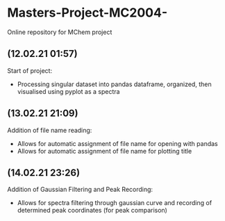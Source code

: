 # Masters-Project-MC2004-
Online repository for MChem project 

## (12.02.21 01:57)
Start of project:
- Processing singular dataset into pandas dataframe, organized, then visualised using pyplot as a spectra
## (13.02.21 21:09)
Addition of file name reading:
 - Allows for automatic assignment of file name for opening with pandas
 - Allows for automatic assignment of file name for plotting title
## (14.02.21 23:26)
Addition of Gaussian Filtering and Peak Recording:
 - Allows for spectra filtering through gaussian curve and recording of determined peak coordinates (for peak comparison) 